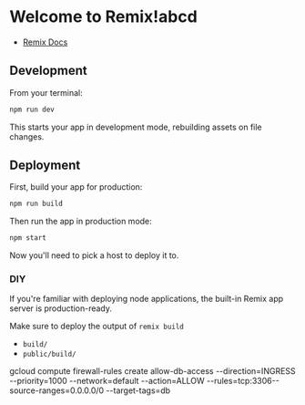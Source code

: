 # Welcome to Remix!abcd

- [Remix Docs](https://remix.run/docs)

## Development

From your terminal:

```sh
npm run dev
```

This starts your app in development mode, rebuilding assets on file changes.

## Deployment

First, build your app for production:

```sh
npm run build
```

Then run the app in production mode:

```sh
npm start
```

Now you'll need to pick a host to deploy it to.

### DIY

If you're familiar with deploying node applications, the built-in Remix app server is production-ready.

Make sure to deploy the output of `remix build`

- `build/`
- `public/build/`

gcloud compute firewall-rules create allow-db-access --direction=INGRESS --priority=1000 --network=default --action=ALLOW --rules=tcp:3306--source-ranges=0.0.0.0/0 --target-tags=db
